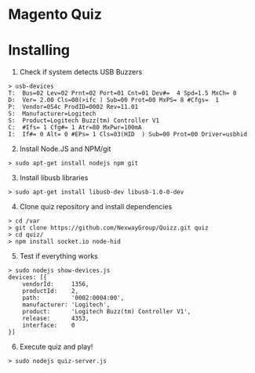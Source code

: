 Magento Quiz
============

# Installing

1. Check if system detects USB Buzzers

```
> usb-devices
T:  Bus=02 Lev=02 Prnt=02 Port=01 Cnt=01 Dev#=  4 Spd=1.5 MxCh= 0
D:  Ver= 2.00 Cls=00(>ifc ) Sub=00 Prot=00 MxPS= 8 #Cfgs=  1
P:  Vendor=054c ProdID=0002 Rev=11.01
S:  Manufacturer=Logitech
S:  Product=Logitech Buzz(tm) Controller V1
C:  #Ifs= 1 Cfg#= 1 Atr=80 MxPwr=100mA
I:  If#= 0 Alt= 0 #EPs= 1 Cls=03(HID  ) Sub=00 Prot=00 Driver=usbhid
```

2. Install Node.JS and NPM/git

```
> sudo apt-get install nodejs npm git
```

3. Install libusb libraries
```
> sudo apt-get install libusb-dev libusb-1.0-0-dev
```

4. Clone quiz repository and install dependencies

```
> cd /var
> git clone https://github.com/NexwayGroup/Quizz.git quiz
> cd quiz/
> npm install socket.io node-hid
```

5. Test if everything works

```
> sudo nodejs show-devices.js 
devices: [{
    vendorId:     1356,
    productId:    2,
    path:         '0002:0004:00',
    manufacturer: 'Logitech',
    product:      'Logitech Buzz(tm) Controller V1',
    release:      4353,
    interface:    0 
}]
```

6. Execute quiz and play!

```
> sudo nodejs quiz-server.js
```
